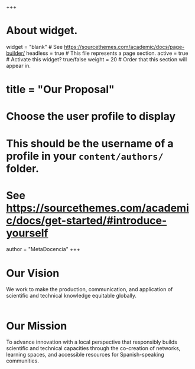 +++
# About widget.
widget = "blank"  # See https://sourcethemes.com/academic/docs/page-builder/
headless = true  # This file represents a page section.
active = true  # Activate this widget? true/false
weight = 20  # Order that this section will appear in.

# title = "Our Proposal"

# Choose the user profile to display
# This should be the username of a profile in your `content/authors/` folder.
# See https://sourcethemes.com/academic/docs/get-started/#introduce-yourself
author = "MetaDocencia"
+++

<div class="container">
  <div class="row">
    <div class="col">
      <h1>Our Vision</h1>
    </div>
    <div class="col">
      We work to make the production, communication, and application of scientific and technical knowledge equitable globally.
    </div>
  </div>
</div>

<br>

<div class="container">
  <div class="row">
    <div class="col">
      <h1>Our Mission</h1>
    </div>
    <div class="col">
      To advance innovation with a local perspective that responsibly builds scientific and technical capacities through the co-creation of networks, learning spaces, and accessible resources for Spanish-speaking communities.
    </div>
  </div>
</div>


